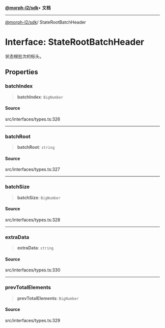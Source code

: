 [**@morph-l2/sdk**](../globals.md)• **文档**

***

[@morph-l2/sdk](../globals.md)/ StateRootBatchHeader

# Interface: StateRootBatchHeader

状态根批次的标头。

## Properties

### batchIndex

> **batchIndex**: `BigNumber`

#### Source

src/interfaces/types.ts:326

***

### batchRoot

> **batchRoot**: `string`

#### Source

src/interfaces/types.ts:327

***

### batchSize

> **batchSize**: `BigNumber`

#### Source

src/interfaces/types.ts:328

***

### extraData

> **extraData**: `string`

#### Source

src/interfaces/types.ts:330

***

### prevTotalElements

> **prevTotalElements**: `BigNumber`

#### Source

src/interfaces/types.ts:329

